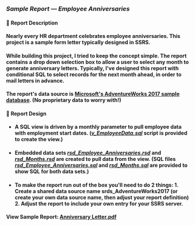 ### <em>Sample Report — Employee Anniversaries</em>
#### 👋 Report Description

#### Nearly every HR department celebrates employee anniversaries. This project is a sample form letter typically designed in SSRS.
#### While building this project, I tried to keep the concept simple. The report contains a drop down selection box to allow a user to select any month to generate anniversary letters. Typically, I've designed this report with conditional SQL to select records for the next month ahead, in order to mail letters in advance.
#### The report's data source is <a href="">Microsoft's AdventureWorks 2017 sample database</a>. (No proprietary data to worry with!)
#### 👋 Report Design
- #### A SQL view is driven by a monthly parameter to pull employee data with employment start dates. (<a href=""><em>v_EmployeeData.sql</em></a> script is provided to create the view.)
 - #### Embedded data sets <a href=""><em>rsd_Employee_Anniversaries.rsd</em></a> and <a href=""><em>rsd_Months.rsd</em></a> are created to pull data from the view. (SQL files <a href=""><em>rsd_Employee_Anniversaries.sql</em></a> and <a href=""><em>rsd_Months.sql</em></a>  are provided to show SQL for both data sets.)
 - #### To make the report run out of the box you'll need to do 2 things: 1. Create a shared data source name srds_AdventureWorks2017 (or create your own data source name, then adjust your report definition) 2. Adjust the report to include your own entry for your SSRS server. 

#### View Sample Report: <a href="/EmployeeAnniversaries/AnniversaryLetter.png" height=750 width=550/>Anniversary Letter.pdf</a>

